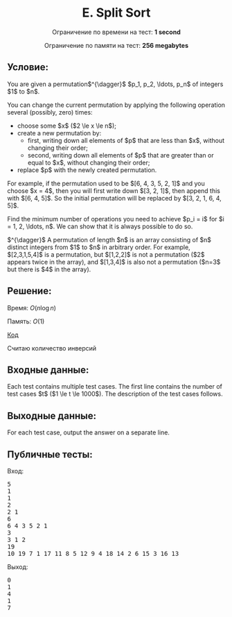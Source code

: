 <center><h1>E. Split Sort</h1></center>
    
<p><center>Ограничение по времени на тест: <b>1 second</b></center></p>

<p><center>Ограничение по памяти на тест: <b>256 megabytes</b></center></p>

<h2>Условие:</h2>

<div><p>You are given a permutation$^{\dagger}$ $p_1, p_2, \ldots, p_n$ of integers $1$ to $n$.</p><p>You can change the current permutation by applying the following operation several (possibly, zero) times:</p><ul> <li> choose some $x$ ($2 \le x \le n$); </li><li> create a new permutation by: <ul> <li> first, writing down all elements of $p$ that are less than $x$, without changing their order; </li><li> second, writing down all elements of $p$ that are greater than or equal to $x$, without changing their order; </li></ul> </li><li> replace $p$ with the newly created permutation. </li></ul><p>For example, if the permutation used to be $[6, 4, 3, 5, 2, 1]$ and you choose $x = 4$, then you will first write down $[3, 2, 1]$, then append this with $[6, 4, 5]$. So the initial permutation will be replaced by $[3, 2, 1, 6, 4, 5]$.</p><p>Find the minimum number of operations you need to achieve $p_i = i$ for $i = 1, 2, \ldots, n$. We can show that it is always possible to do so.</p><p>$^{\dagger}$ A permutation of length $n$ is an array consisting of $n$ distinct integers from $1$ to $n$ in arbitrary order. For example, $[2,3,1,5,4]$ is a permutation, but $[1,2,2]$ is not a permutation ($2$ appears twice in the array), and $[1,3,4]$ is also not a permutation ($n=3$ but there is $4$ in the array).</p></div>

<h2>Решение:</h2>

Время: $O(n\log n)$

Память: $O(1)$

[Код](solution.cpp)

Считаю количество инверсий

<h2>Входные данные:</h2>

<p>Each test contains multiple test cases. The first line contains the number of test cases $t$ ($1 \le t \le 1000$). The description of the test cases follows.</p>

<h2>Выходные данные:</h2>

<p>For each test case, output the answer on a separate line.</p>

<h2>Публичные тесты:</h2>

Вход:

<pre>
<div class="test-example-line test-example-line-even test-example-line-0">5</div><div class="test-example-line test-example-line-odd test-example-line-1">1</div><div class="test-example-line test-example-line-odd test-example-line-1">1</div><div class="test-example-line test-example-line-even test-example-line-2">2</div><div class="test-example-line test-example-line-even test-example-line-2">2 1</div><div class="test-example-line test-example-line-odd test-example-line-3">6</div><div class="test-example-line test-example-line-odd test-example-line-3">6 4 3 5 2 1</div><div class="test-example-line test-example-line-even test-example-line-4">3</div><div class="test-example-line test-example-line-even test-example-line-4">3 1 2</div><div class="test-example-line test-example-line-odd test-example-line-5">19</div><div class="test-example-line test-example-line-odd test-example-line-5">10 19 7 1 17 11 8 5 12 9 4 18 14 2 6 15 3 16 13</div></pre>

Выход:

<pre>
0
1
4
1
7
</pre>